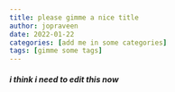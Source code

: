 ```yaml
---
title: please gimme a nice title
author: jopraveen
date: 2022-01-22
categories: [add me in some categories]
tags: [gimme some tags]
---
```



##### i think i need to edit this now
    
    
